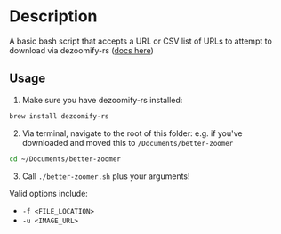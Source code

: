 # Description

A basic bash script that accepts a URL or CSV list of URLs to attempt to download via dezoomify-rs ([docs here](https://github.com/lovasoa/dezoomify-rs))

## Usage

1. Make sure you have dezoomify-rs installed:

```bash
brew install dezoomify-rs
```

2. Via terminal, navigate to the root of this folder: e.g. if you've downloaded and moved this to `/Documents/better-zoomer`

```bash
cd ~/Documents/better-zoomer
```

3. Call `./better-zoomer.sh` plus your arguments!

Valid options include:
- `-f <FILE_LOCATION>`
- `-u <IMAGE_URL>`
